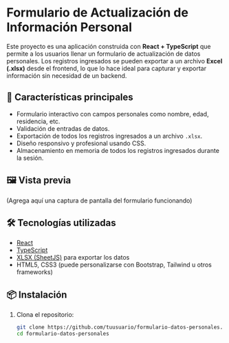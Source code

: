 # Formulario de Actualización de Información Personal

Este proyecto es una aplicación construida con **React + TypeScript** que permite a los usuarios llenar un formulario de actualización de datos personales. Los registros ingresados se pueden exportar a un archivo **Excel (.xlsx)** desde el frontend, lo que lo hace ideal para capturar y exportar información sin necesidad de un backend.

## 🚀 Características principales

- Formulario interactivo con campos personales como nombre, edad, residencia, etc.
- Validación de entradas de datos.
- Exportación de todos los registros ingresados a un archivo `.xlsx`.
- Diseño responsivo y profesional usando CSS.
- Almacenamiento en memoria de todos los registros ingresados durante la sesión.

## 🖼️ Vista previa

(Agrega aquí una captura de pantalla del formulario funcionando)

## 🛠️ Tecnologías utilizadas

- [React](https://reactjs.org/)
- [TypeScript](https://www.typescriptlang.org/)
- [XLSX (SheetJS)](https://github.com/SheetJS/sheetjs) para exportar los datos
- HTML5, CSS3 (puede personalizarse con Bootstrap, Tailwind u otros frameworks)

## 📦 Instalación

1. Clona el repositorio:

   ```bash
   git clone https://github.com/tuusuario/formulario-datos-personales.git
   cd formulario-datos-personales

